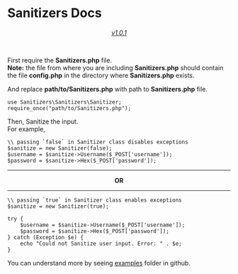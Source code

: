 # Sanitizers Docs

<p align="center"><i><u>v1.0.1</u></i></p><br>

First require the **Sanitizers.php** file.<br>
**Note:** the file from where you are including **Sanitizers.php** should contain the file **config.php** in the directory where **Sanitizers.php** exists.

And replace **path/to/Sanitizers.php** with path to **Sanitizers.php** file.

```
use Sanitizers\Sanitizers\Sanitizer;
require_once("path/to/Sanitizers.php");
```

Then, Sanitize the input.<br>
For example,<br>
```
\\ passing `false` in Sanitizer class disables exceptions
$sanitize = new Sanitizer(false);
$username = $sanitize->Username($_POST['username']);
$password = $sanitize->Hex($_POST['password']);
```

<hr><b><p align="center">OR</p></b><hr>

```
\\ passing `true` in Sanitizer class enables exceptions
$sanitize = new Sanitizer(true);

try {
    $username = $sanitize->Username($_POST['username']);
    $password = $sanitize->Hex($_POST['password']);
} catch (Exception $e) {
    echo "Could not Sanitize user input. Error: " . $e;
}
```

You can understand more by seeing [examples](https://github.com/PuneetGopinath/Sanitizers/tree/main/examples) folder in github.
